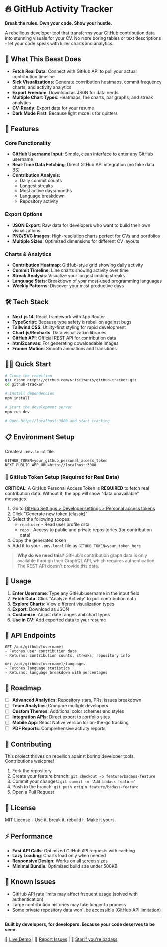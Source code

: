 # 🔥 GitHub Activity Tracker

**Break the rules. Own your code. Show your hustle.**

A rebellious developer tool that transforms your GitHub contribution data into stunning visuals for your CV. No more boring tables or text descriptions - let your code speak with killer charts and analytics.

## 🚀 What This Beast Does

- **Fetch Real Data**: Connect with GitHub API to pull your actual contribution timeline
- **Sick Visualizations**: Generate contribution heatmaps, commit frequency charts, and activity analytics
- **Export Freedom**: Download as JSON for data nerds
- **Multiple Chart Types**: Heatmaps, line charts, bar graphs, and streak analytics
- **CV-Ready**: Export data for your resume
- **Dark Mode First**: Because light mode is for quitters

## 🎯 Features

### Core Functionality
- **GitHub Username Input**: Simple, clean interface to enter any GitHub username
- **Real-Time Data Fetching**: Direct GitHub API integration (no fake data BS)
- **Contribution Analysis**: 
  - Daily commit counts
  - Longest streaks
  - Most active days/months
  - Language breakdown
  - Repository activity

### Export Options
- **JSON Export**: Raw data for developers who want to build their own visualizations
- **PNG/SVG Images**: High-resolution charts perfect for CVs and portfolios
- **Multiple Sizes**: Optimized dimensions for different CV layouts

### Charts & Analytics
- **Contribution Heatmap**: GitHub-style grid showing daily activity
- **Commit Timeline**: Line charts showing activity over time
- **Streak Analysis**: Visualize your longest coding streaks
- **Language Stats**: Breakdown of your most-used programming languages
- **Weekly Patterns**: Discover your most productive days

## 🛠 Tech Stack

- **Next.js 14**: React framework with App Router
- **TypeScript**: Because type safety is rebellion against bugs
- **Tailwind CSS**: Utility-first styling for rapid development
- **Chart.js/Recharts**: Data visualization libraries
- **GitHub API**: Official REST API for contribution data
- **html2canvas**: For generating downloadable images
- **Framer Motion**: Smooth animations and transitions

## 🏃‍♂️ Quick Start

```bash
# Clone the rebellion
git clone https://github.com/KristiyanTs/github-tracker.git
cd github-tracker

# Install dependencies
npm install

# Start the development server
npm run dev

# Open http://localhost:3000 and start tracking
```

## 📋 Environment Setup

Create a `.env.local` file:

```env
GITHUB_TOKEN=your_github_personal_access_token
NEXT_PUBLIC_APP_URL=http://localhost:3000
```

### 🔑 GitHub Token Setup (Required for Real Data)

**CRITICAL**: A GitHub Personal Access Token is **REQUIRED** to fetch real contribution data. Without it, the app will show "data unavailable" messages.

1. Go to [GitHub Settings > Developer settings > Personal access tokens](https://github.com/settings/tokens)
2. Click "Generate new token (classic)"
3. Select the following scopes:
   - `read:user` - Read user profile data
   - `repo` - Access to public and private repositories (for contribution data)
4. Copy the generated token
5. Add it to your `.env.local` file as `GITHUB_TOKEN=your_token_here`

> **Why do we need this?** GitHub's contribution graph data is only available through their GraphQL API, which requires authentication. The REST API doesn't provide this data.

## 🎨 Usage

1. **Enter Username**: Type any GitHub username in the input field
2. **Fetch Data**: Click "Analyze Activity" to pull contribution data
3. **Explore Charts**: View different visualization types
4. **Export**: Download as JSON
5. **Customize**: Adjust date ranges and chart types
6. **Use in CV**: Add exported data to your resume

## 🔧 API Endpoints

```
GET /api/github/[username]
- Fetches user contribution data
- Returns: contribution counts, streaks, repository info

GET /api/github/[username]/languages
- Fetches language statistics
- Returns: language breakdown with percentages
```

## 🎯 Roadmap

- [ ] **Advanced Analytics**: Repository stars, PRs, issues breakdown
- [ ] **Team Analytics**: Compare multiple developers
- [ ] **Custom Themes**: Additional color schemes and styles
- [ ] **Integration APIs**: Direct export to portfolio sites
- [ ] **Mobile App**: React Native version for on-the-go tracking
- [ ] **PDF Reports**: Comprehensive activity reports

## 🤝 Contributing

This project thrives on rebellion against boring developer tools. Contributions welcome!

1. Fork the repository
2. Create your feature branch: `git checkout -b feature/badass-feature`
3. Commit your changes: `git commit -m 'Add badass feature'`
4. Push to the branch: `git push origin feature/badass-feature`
5. Open a Pull Request

## 📄 License

MIT License - Use it, break it, rebuild it. Make it yours.

## ⚡ Performance

- **Fast API Calls**: Optimized GitHub API requests with caching
- **Lazy Loading**: Charts load only when needed
- **Responsive Design**: Works on all screen sizes
- **Minimal Bundle**: Optimized build size under 500KB

## 🐛 Known Issues

- GitHub API rate limits may affect frequent usage (solved with authentication)
- Large contribution histories may take longer to process
- Some private repository data won't be accessible (GitHub API limitation)

---

**Built by developers, for developers. Because your code deserves to be seen.**

🔗 [Live Demo](https://github-tracker.vercel.app) | 📧 [Report Issues](https://github.com/KristiyanTs/github-tracker/issues) | 🌟 [Star if you're badass](https://github.com/KristiyanTs/github-tracker)
